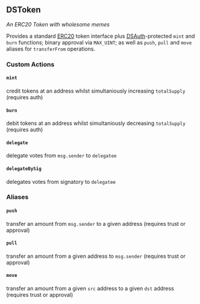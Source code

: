<h2>DSToken
  <small class="text-muted">
    <a href="https://github.com/dapphub/ds-token"><span class="fa fa-github"></span></a>
  </small>
</h2>

_An ERC20 Token with wholesome memes_

Provides a standard [ERC20] token interface plus [DSAuth]-protected
`mint` and `burn` functions; binary approval via `MAX_UINT`; as well as
`push`, `pull` and `move` aliases for `transferFrom` operations.

[ERC20]: https://theethereum.wiki/w/index.php/ERC20_Token_Standard
[DSAuth]: https://dapp.tools/dappsys/ds-auth

### Custom Actions

#### `mint`
credit tokens at an address whilst simultaniously increasing `totalSupply` 
(requires auth)

#### `burn`
debit tokens at an address whilst simultaniously decreasing `totalSupply` 
(requires auth)

#### `delegate`
delegate votes from `msg.sender` to `delegatee`

#### `delegateBySig`
delegates votes from signatory to `delegatee`

### Aliases

#### `push`
transfer an amount from `msg.sender` to a given address (requires trust or 
approval)

#### `pull`
transfer an amount from a given address to `msg.sender` (requires trust or 
approval)

#### `move`
transfer an amount from a given `src` address to a given `dst` address (requires
trust or approval)
